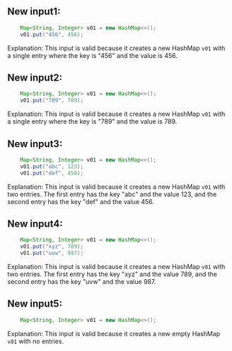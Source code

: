 ## New input1:
```java
    Map<String, Integer> v01 = new HashMap<>();
    v01.put("456", 456);
```
Explanation: This input is valid because it creates a new HashMap `v01` with a single entry where the key is "456" and the value is 456.

## New input2:
```java
    Map<String, Integer> v01 = new HashMap<>();
    v01.put("789", 789);
```
Explanation: This input is valid because it creates a new HashMap `v01` with a single entry where the key is "789" and the value is 789.

## New input3:
```java
    Map<String, Integer> v01 = new HashMap<>();
    v01.put("abc", 123);
    v01.put("def", 456);
```
Explanation: This input is valid because it creates a new HashMap `v01` with two entries. The first entry has the key "abc" and the value 123, and the second entry has the key "def" and the value 456.

## New input4:
```java
    Map<String, Integer> v01 = new HashMap<>();
    v01.put("xyz", 789);
    v01.put("uvw", 987);
```
Explanation: This input is valid because it creates a new HashMap `v01` with two entries. The first entry has the key "xyz" and the value 789, and the second entry has the key "uvw" and the value 987.

## New input5:
```java
    Map<String, Integer> v01 = new HashMap<>();
```
Explanation: This input is valid because it creates a new empty HashMap `v01` with no entries.